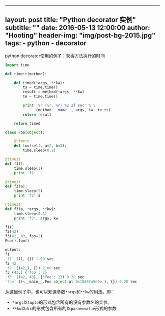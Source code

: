 
---
layout:     post
title:      "Python decorator 实例"
subtitle:   ""
date:       2016-05-13 12:00:00
author:     "Hooting"
header-img: "img/post-bg-2015.jpg"
tags:
    - python
    - decorator
---

python decorator使用的例子：获得方法执行的时间

```python
import time                                                

def timeit(method):

    def timed(*args, **kw):
        ts = time.time()
        result = method(*args, **kw)
        te = time.time()

        print '%r (%r, %r) %2.2f sec' % \
              (method.__name__, args, kw, te-ts)
        return result

    return timed

class Foo(object):

    @timeit
    def foo(self, a=2, b=3):
        time.sleep(0.2)

@timeit
def f1():
    time.sleep(1)
    print 'f1'

@timeit
def f2(a):
    time.sleep(2)
    print 'f2',a

@timeit
def f3(a, *args, **kw):
    time.sleep(0.3)
    print 'f3', args, kw

f1()
f2(42)
f3(42, 43, foo=2)
Foo().foo()

output:
f1
'f1' ((), {}) 1.00 sec
f2 42
'f2' ((42,), {}) 2.00 sec
f3 (43,) {'foo': 2}
'f3' ((42, 43), {'foo': 2}) 0.30 sec
'foo' ((<__main__.Foo object at 0x1066fa9d0>,), {}) 0.20 sec
```

从这里例子中，也可以知道参数`*args`和`**kw`的用法。即：

 - `*args`以`tuple`的形式包含所有的没有参数名的实参。
 - `**kw`以`dic`的形式包含所有的以`param=value`形式的参数
